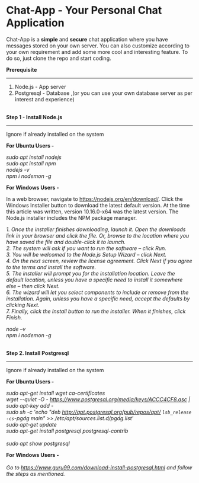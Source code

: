 # Chat-App - Your Personal Chat Application

Chat-App is a <b>simple</b> and <b>secure</b> chat application where you have messages stored on your own server. You can also customize according to your own requirement and add some more cool and interesting feature. To do so, just clone the repo and start coding.

<b>Prerequisite</b>
<hr>

1. Node.js - App server
2. Postgresql - Database ,(or you can use your own database server as per interest and experience)
<br>
<b>Step 1 - Install Node.js</b>
<hr>

Ignore if already installed on the system<br>

<b>For Ubuntu Users -</b>

  <i>sudo apt install nodejs<br>
  sudo apt install npm <br>
  nodejs -v<br>
  npm i nodemon -g</i><br>

<b>For Windows Users -</b>

  In a web browser, navigate to https://nodejs.org/en/download/. Click the Windows Installer button to download the latest default version. At the time this article was written, version 10.16.0-x64 was the latest version. The Node.js installer includes the NPM package manager. <br>

  <i>1. Once the installer finishes downloading, launch it. Open the downloads link in your browser and click the file. Or, browse to the location where you have saved the file and double-click it to launch.<br>
2. The system will ask if you want to run the software – click Run.<br>
3. You will be welcomed to the Node.js Setup Wizard – click Next.<br>
4. On the next screen, review the license agreement. Click Next if you agree to the terms and install the software.<br>
5. The installer will prompt you for the installation location. Leave the default location, unless you have a specific need to install it somewhere else – then click Next.<br>
6. The wizard will let you select components to include or remove from the installation. Again, unless you have a specific need, accept the defaults by clicking Next.<br>
7. Finally, click the Install button to run the installer. When it finishes, click Finish.<br>

node –v<br>
npm i nodemon -g<br>
</i>

<br>
<b>Step 2. Install Postgresql</b>
<hr>

Ignore if already installed on the system<br>

<b>For Ubuntu Users -</b>

<i>sudo apt-get install wget ca-certificates<br>
wget --quiet -O - https://www.postgresql.org/media/keys/ACCC4CF8.asc | sudo apt-key add -<br>
sudo sh -c 'echo "deb http://apt.postgresql.org/pub/repos/apt/ `lsb_release -cs`-pgdg main" >> /etc/apt/sources.list.d/pgdg.list'<br>
sudo apt-get update<br>
sudo apt-get install postgresql postgresql-contrib<br>  
sudo apt show postgresql<br>
</i>

<b>For Windows Users -</b><br><br>
<i>Go to https://www.guru99.com/download-install-postgresql.html and follow the steps as mentioned.</i>
